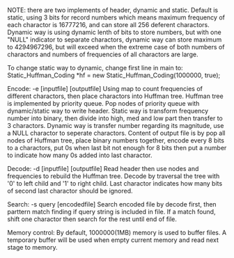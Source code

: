 NOTE: there are two implements of header, dynamic and static. Default is static, using 3 bits for record numbers which means maximum frequency of each charactor is 16777216, and can store all 256 deferent charactors. Dynamic way is using dynamic lenth of bits to store numbers, but with one "NULL" indicator to separate charactors, dynamic way can store maximum to 4294967296, but will exceed when the extreme case of both numbers of charactors and numbers of frequencies of all charactors are large.

To change static way to dynamic, change first line in main to:
Static_Huffman_Coding *hf = new Static_Huffman_Coding(1000000, true);

Encode: -e [inputfile] [outputfile]
Using map to count frequencies of different charactors, then place charactors into Huffman tree. Huffman tree is implemented by priority queue. Pop nodes of priority queue with dynamic/static way to write header. Static way is transform frequency number into binary, then divide into high, med and low part then transfer to 3 charactors. Dynamic way is transfer number regarding its magnitude, use a NULL charactor to seperate charactors. Content of output file is by pop all nodes of Huffman tree, place binary numbers together, encode every 8 bits to a charactors, put 0s when last bit not enough for 8 bits then put a number to indicate how many 0s added into last charactor.

Decode: -d [inputfile] [outputfile]
Read header then use nodes and frequencies to rebuild the Huffman tree. Decode by traversal the tree with '0' to left child and '1' to right child. Last charactor indicates how many bits of second last charactor should be ignored.

Search: -s query [encodedfile]
Search encoded file by decode first, then parttern match finding if query string is included in file. If a match found, shift one charactor then search for the rest until end of file.

Memory control:
By default, 1000000(1MB) memory is used to buffer files. A temporary buffer will be used when empty current memory and read next stage to memory.